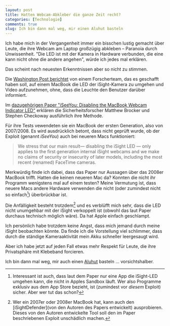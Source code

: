 ```yaml
---
layout: post
title: Hatten Webcam-Abkleber die ganze Zeit recht?
categories: [Technologie]
comments: true
slug: Ich bin dann mal weg, mir einen Aluhut basteln
---
```


Ich habe mich in der Vergangenheit immer ein bisschen lustig gemacht über Leute, die ihre Webcam am Laptop großzügig abkleben – Paranoia durch Unwissenheit. "Die LED ist mit der Kamera in Hardware verbunden, die eine kann nicht ohne die andere angehen", würde ich jedes mal erklären.

Das scheint nach neuesten Erkenntnissen aber so nicht zu stimmen.  
<!--more-->

Die [Washington Post berichtet](http://www.washingtonpost.com/blogs/the-switch/wp/2013/12/18/research-shows-how-macbook-webcams-can-spy-on-their-users-without-warning/) von einem Forscherteam, das es geschafft haben soll, auf einem MacBook die LED der iSight-Kamera zu umgehen und Video aufzunehmen, ohne, dass die Leuchte den Benutzer darüber informiert.

Im [dazugehörigen Paper "iSeeYou: Disabling the MacBook Webcam Indicator LED"](https://jscholarship.library.jhu.edu/bitstream/handle/1774.2/36569/camera.pdf) erklären die Sicherheitsforscher Matthew Brocker und Stephen Checkoway ausführlich ihre Methode.

Für ihre Tests vewendeten sie ein MacBook der ersten Generation, also von 2007/2008. Es wird ausdrücklich betont, dass nicht geprüft wurde, ob der Exploit (genannt *iSeeYou*) auch bei neueren Macs funktioniert:

> We stress that our main result— disabling the iSight LED — only applies to the first generation internal iSight webcams and we make no claims of security or insecurity of later models, including the most recent (renamed) FaceTime cameras.  

Merkwürdig finde ich dabei, dass das Paper nur Aussagen über das 2008er MacBook trifft. Hatten die keinen neueren Mac da? Konnten die nicht ihr Programm wenigstens mal auf einem testen? Meine Vermutung ist, dass neuere Macs andere Hardware verwenden die nicht (oder zumindest nicht so einfach[^sandbox]) überbrückbar ist.

[^sandbox]: Interessant ist auch, dass laut dem Paper nur eine App die iSight-LED umgehen kann, die nicht in Apples Sandbox läuft. Wer also Programme exklusiv aus dem App Store bezieht, ist (zumindest vor *diesem* Exploit) sicher. Aber wer tut das schon?

Die Anfälligkeit besteht trotzdem[^iSightDefender] und es verblüfft mich sehr, dass die LED nicht unumgehbar mit der iSight verkoppelt ist (obwohl das laut Paper durchaus technisch möglich wäre). Da hat Apple einfach geschlampt.

[^iSightDefender]: Wer ein 2007er oder 2008er MacBook hat, kann auch den [iSightDefender](von den Autoren des Papers entwickelt) ausprobieren. Dieses von den Autoren entwickelte Tool soll den im Paper beschriebenen Exploit unschädlich machen.

Ich persönlich habe trotzdem keine Angst, dass mich jemand durch meine iSight beobachten könnte. Da finde ich die Vorstellung viel schlimmer, dass durch die ständige Kameraaktivität mein Akku schneller leergesaugt wird.

Aber ich habe jetzt auf jeden Fall etwas mehr Respekt für Leute, die ihre Privatsphäre mit Klebeband forcieren.

Ich bin dann mal weg, mir auch einen [Aluhut](http://de.wikipedia.org/wiki/Aluminiumhut) basteln … vorsichtshalber.